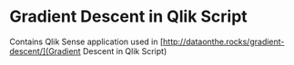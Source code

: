 # Gradient Descent in Qlik Script

Contains Qlik Sense application used in [http://dataonthe.rocks/gradient-descent/](Gradient Descent in Qlik Script)
